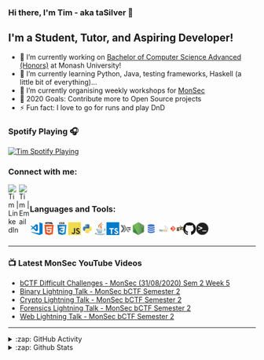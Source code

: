 ### Hi there, I'm Tim - aka taSilver 👋


## I'm a Student, Tutor, and Aspiring Developer!

- 🔭 I’m currently working on [Bachelor of Computer Science Advanced (Honors)][uni] at Monash University!
- 🌱 I’m currently learning Python, Java, testing frameworks, Haskell (a little bit of everything)...
- 👯 I’m currently organising weekly workshops for [MonSec][monsec]
- 🥅 2020 Goals: Contribute more to Open Source projects
- ⚡ Fun fact: I love to go for runs and play DnD


### Spotify Playing 🎧
[<img src="https://now-playing-codestackr.vercel.app/api/spotify-playing" alt="Tim Spotify Playing" width="350" />](https://open.spotify.com/user/swyqyimdc12jajde4vpwd2x1b)


### Connect with me:

[<img align="left" alt="Tim | LinkedIn" width="22px" src="https://cdn.jsdelivr.net/npm/simple-icons@v3/icons/linkedin.svg" />][linkedin]
[<img align="left" alt="Tim | Email" width="22px" src="https://cdn.jsdelivr.net/npm/simple-icons@v3/icons/microsoftoutlook.svg" />][email]


<br>

### Languages and Tools:

<img align="left" alt="Visual Studio Code" width="26px" src="https://raw.githubusercontent.com/github/explore/80688e429a7d4ef2fca1e82350fe8e3517d3494d/topics/visual-studio-code/visual-studio-code.png" />
<img align="left" alt="HTML5" width="26px" src="https://raw.githubusercontent.com/github/explore/80688e429a7d4ef2fca1e82350fe8e3517d3494d/topics/html/html.png" />
<img align="left" alt="CSS3" width="26px" src="https://raw.githubusercontent.com/github/explore/80688e429a7d4ef2fca1e82350fe8e3517d3494d/topics/css/css.png" />
<img align="left" alt="JavaScript" width="26px" src="https://raw.githubusercontent.com/github/explore/80688e429a7d4ef2fca1e82350fe8e3517d3494d/topics/javascript/javascript.png" />
<img align="left" alt="Python" width="26px" src="https://raw.githubusercontent.com/github/explore/80688e429a7d4ef2fca1e82350fe8e3517d3494d/topics/python/python.png" />
<img align="left" alt="Java" width="26px" src="https://raw.githubusercontent.com/github/explore/e94815998e4e0713912fed477a1f346ec04c3da2/topics/java/java.png" />
<img align="left" alt="TypeScript" width="26px" src="https://raw.githubusercontent.com/github/explore/80688e429a7d4ef2fca1e82350fe8e3517d3494d/topics/typescript/typescript.png" />
<img align="left" alt="Haskell" width="26px" src="https://raw.githubusercontent.com/github/explore/80688e429a7d4ef2fca1e82350fe8e3517d3494d/topics/haskell/haskell.png" />
<img align="left" alt="Node.js" width="26px" src="https://raw.githubusercontent.com/github/explore/80688e429a7d4ef2fca1e82350fe8e3517d3494d/topics/nodejs/nodejs.png" />
<img align="left" alt="SQL" width="26px" src="https://raw.githubusercontent.com/github/explore/80688e429a7d4ef2fca1e82350fe8e3517d3494d/topics/sql/sql.png" />
<img align="left" alt="MySQL" width="26px" src="https://raw.githubusercontent.com/github/explore/80688e429a7d4ef2fca1e82350fe8e3517d3494d/topics/mysql/mysql.png" />
<img align="left" alt="Git" width="26px" src="https://raw.githubusercontent.com/github/explore/80688e429a7d4ef2fca1e82350fe8e3517d3494d/topics/git/git.png" />
<img align="left" alt="GitHub" width="26px" src="https://raw.githubusercontent.com/github/explore/78df643247d429f6cc873026c0622819ad797942/topics/github/github.png" />
<img align="left" alt="Terminal" width="26px" src="https://raw.githubusercontent.com/github/explore/80688e429a7d4ef2fca1e82350fe8e3517d3494d/topics/terminal/terminal.png" />

<br />
<br />

---

### 📺 Latest MonSec YouTube Videos
<!-- YOUTUBE:START -->
- [bCTF Difficult Challenges - MonSec (31/08/2020) Sem 2 Week 5](https://www.youtube.com/watch?v=C7f4rNPw9z0)
- [Binary Lightning Talk - MonSec bCTF Semester 2](https://www.youtube.com/watch?v=gxuo1y7Yajk)
- [Crypto Lightning Talk - MonSec bCTF Semester 2](https://www.youtube.com/watch?v=XOP1lJIJMy4)
- [Forensics Lightning Talk - MonSec bCTF Semester 2](https://www.youtube.com/watch?v=orgH_2cVb_U)
- [Web Lightning Talk - MonSec bCTF Semester 2](https://www.youtube.com/watch?v=WiFHnOl67NA)
<!-- YOUTUBE:END -->


---

<details>
    <summary>:zap: GitHub Activity </summary>
    <!-- GITHUB:START -->
    <!-- GITHUB:END -->
</details>


<details>
  <summary>:zap: Github Stats</summary>

  [![taSilver's GitHub Stats](https://github-readme-stats.tasilver.vercel.app/api?username=taSilver&show_icons=true&count_private=true)](https://github.com/anuraghazra/github-readme-stats)

</details>

[uni]: https://www.monash.edu/study/courses/find-a-course/2021/computer-science-advanced-c3001
[email]: mailto:tim.silvester45@outlook.com
[monsec]: https://monsec.io
[linkedin]: https://www.linkedin.com/in/tim-silvester/
[monsecYouTube]: https://www.youtube.com/channel/UCYeUdj1uFiycji84i04jayw
